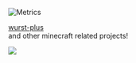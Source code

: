 ![Metrics](https://metrics.lecoq.io/Haze_coder?template=classic&isocalendar=1&stars=1&introduction=1&languages=1&isocalendar.duration=half-year&languages.colors=github&languages.threshold=0%25&introduction.title=true&stars.limit=3&config.timezone=Portugal%2FCBeja)

[wurst-plus](https://github.com/AdminEvil12/wurst-plus-three-main)  
and other minecraft related projects!

![](https://github-readme-stats.vercel.app/api?username=AdminEvil12&show_icons=true&theme=dracula)
